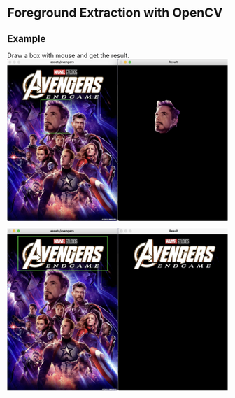 # Foreground Extraction with OpenCV

## Example
Draw a box with mouse and get the result.
![Test1](test/test1.png "Test1")

![Test2](test/test2.png "Test2")